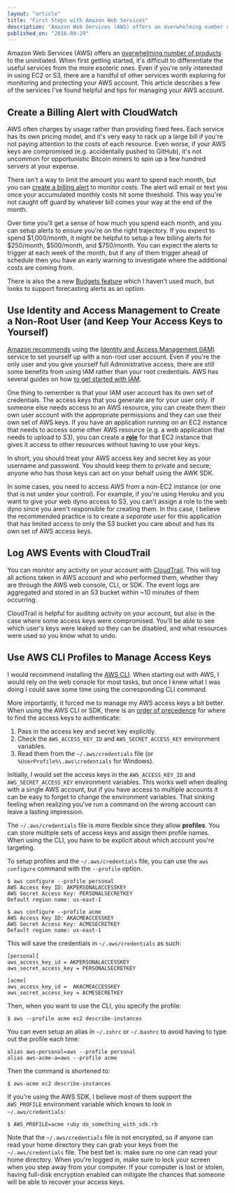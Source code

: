 ```yaml
---
layout: "article"
title: "First Steps with Amazon Web Services"
description: "Amazon Web Services (AWS) offers an overwhelming number of products to the uninitiated. When first getting started, it's difficult to differentiate the useful services from the more esoteric ones. Even if you're only interested in using EC2 or S3, there are a handful of other services worth exploring for monitoring and protecting your AWS account. This article describes a few of the services I've found helpful and tips for managing your AWS account."
published_on: "2016-09-29"
---
```


Amazon Web Services (AWS) offers an [overwhelming number of products](https://aws.amazon.com/products/) to the uninitiated. When first getting started, it's difficult to differentiate the useful services from the more esoteric ones. Even if you're only interested in using EC2 or S3, there are a handful of other services worth exploring for monitoring and protecting your AWS account. This article describes a few of the services I've found helpful and tips for managing your AWS account.

## Create a Billing Alert with CloudWatch

AWS often charges by usage rather than providing fixed fees. Each service has its own pricing model, and it's very easy to rack up a large bill if you're not paying attention to the costs of each resource. Even worse, if your AWS keys are compromised (e.g. accidentally pushed to GitHub), it's not uncommon for opportunistic Bitcoin miners to spin up a few hundred servers at your expense.

There isn't a way to limit the amount you want to spend each month, but you can [create a billing alert](http://docs.aws.amazon.com/awsaccountbilling/latest/aboutv2/monitor-charges.html) to monitor costs. The alert will email or text you once your accumulated monthly costs hit some threshold. This way you're not caught off guard by whatever bill comes your way at the end of the month.

Over time you'll get a sense of how much you spend each month, and you can setup alerts to ensure you're on the right trajectory. If you expect to spend $1,000/month, it might be helpful to setup a few billing alerts for $250/month, $500/month, and $750/month. You can expect the alerts to trigger at each week of the month, but if any of them trigger ahead of schedule then you have an early warning to investigate where the additional costs are coming from.

There is also the a new [Budgets feature](https://aws.amazon.com/blogs/aws/new-aws-budgets-and-forecasts/) which I haven't used much, but looks to support forecasting alerts as an option.

## Use Identity and Access Management to Create a Non-Root User (and Keep Your Access Keys to Yourself)

[Amazon recommends](http://docs.aws.amazon.com/general/latest/gr/root-vs-iam.html) using the [Identity and Access Management (IAM)](https://console.aws.amazon.com/iam/home) service to set yourself up with a non-root user account. Even if you're the only user and you give yourself full Administrative access, there are still some benefits from using IAM rather than your root credentials. AWS has several guides on how [to get started with IAM](http://docs.aws.amazon.com/IAM/latest/UserGuide/getting-started_create-admin-group.html).

One thing to remember is that your IAM user account has its own set of credentials. The access keys that you generate are for your user only. If someone else needs access to an AWS resource, you can create them their own user account with the appropriate permissions and they can use their own set of AWS keys. If you have an application running on an EC2 instance that needs to access some other AWS resource (e.g. a web application that needs to upload to S3), you can create a [**role**](http://docs.aws.amazon.com/IAM/latest/UserGuide/id_roles_common-scenarios_services.html) for that EC2 instance that gives it access to other resources without having to use your keys.

In short, you should treat your AWS access key and secret key as your username and password. You should keep them to private and secure; anyone who has those keys can act on your behalf using the AWK SDK.

In some cases, you need to access AWS from a non-EC2 instance (or one that is not under your control). For example, if you're using Heroku and you want to give your web dyno access to S3, you can't assign a role to the web dyno since you aren't responsible for creating them. In this case, I believe the recommended practice is to create a *separate user* for this application that has limited access to only the S3 bucket you care about and has its own set of AWS access keys.

## Log AWS Events with CloudTrail

You can monitor any activity on your account with [CloudTrail](https://console.aws.amazon.com/cloudtrail/home). This will log all actions taken in AWS account and who performed them, whether they are through the AWS web console, CLI, or SDK. The event logs are aggregated and stored in an S3 bucket within ~10 minutes of them occurring.

CloudTrail is helpful for auditing activity on your account, but also in the case where some access keys were compromised. You'll be able to see which user's keys were leaked so they can be disabled, and what resources were used so you know what to undo.

## Use AWS CLI Profiles to Manage Access Keys

I would recommend installing the [AWS CLI](https://aws.amazon.com/cli/). When starting out with AWS, I would rely on the web console for most tasks, but once I knew what I was doing I could save some time using the corresponding CLI command.

More importantly, it forced me to manage my AWS access keys a bit better. When using the AWS CLI or SDK, there is an [order of precedence](http://docs.aws.amazon.com/cli/latest/userguide/cli-chap-getting-started.html#config-settings-and-precedence) for where to find the access keys to authenticate:

1. Pass in the access key and secret key explicitly.
2. Check the `AWS_ACCESS_KEY_ID` and `AWS_SECRET_ACCESS_KEY` environment variables.
3. Read them from the `~/.aws/credentials` file (or `%UserProfile%\.aws\credentials` for Windows).

Initially, I would set the access keys in the `AWS_ACCESS_KEY_ID` and `AWS_SECRET_ACCESS_KEY` environment variables. This works well when dealing with a single AWS account, but if you have access to multiple accounts it can be easy to forget to change the environment variables. That sinking feeling when realizing you've run a command on the wrong account can leave a lasting impression.

The `~/.aws/credentials` file is more flexible since they allow **profiles**. You can store multiple sets of access keys and assign them profile names. When using the CLI, you have to be explicit about which account you're targeting.

To setup profiles and the `~/.aws/credentials` file, you can use the `aws configure` command with the `--profile` option.

```
$ aws configure --profile personal
AWS Access Key ID: AKPERSONALACCESSKEY
AWS Secret Access Key: PERSONALSECRETKEY
Default region name: us-east-1

$ aws configure --profile acme
AWS Access Key ID: AKACMEACCESSKEY
AWS Secret Access Key: ACMESECRETKEY
Default region name: us-east-1
```

This will save the credentials in `~/.aws/credentials` as such:

```
[personal]
aws_access_key_id = AKPERSONALACCESSKEY
aws_secret_access_key = PERSONALSECRETKEY

[acme]
aws_access_key_id =  AKACMEACCESSKEY
aws_secret_access_key = ACMESECRETKEY
```

Then, when you want to use the CLI, you specify the profile:

```
$ aws --profile acme ec2 describe-instances
```

You can even setup an alias in `~/.zshrc` or `~/.bashrc` to avoid having to type out the profile each time:

```
alias aws-personal=aws --profile personal
alias aws-acme-a=aws --profile acme
```

Then the command is shortened to:

```
$ aws-acme ec2 describe-instances
```

If you're using the AWS SDK, I believe most of them support the `AWS_PROFILE` environment variable which knows to look in `~/.aws/credentials`:

```
$ AWS_PROFILE=acme ruby do_something_with_sdk.rb
```

Note that the `~/.aws/credentials` file is not encrypted, so if anyone can read your home directory they can grab your keys from the `~/.aws/credentials` file. The best bet is: make sure no one can read your home directory. When you're logged in, make sure to lock your screen when you step away from your computer. If your computer is lost or stolen, having full-disk encryption enabled can mitigate the chances that someone will be able to recover your access keys.
